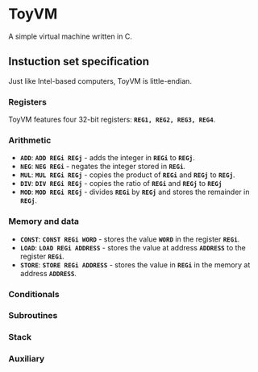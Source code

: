 # ToyVM
A simple virtual machine written in C.

## Instuction set specification 
Just like Intel-based computers, ToyVM is little-endian.

### Registers
ToyVM features four 32-bit registers: **`REG1, REG2, REG3, REG4`**.

### Arithmetic 
* **`ADD`**: **`ADD REGi REGj`** - adds the integer in **`REGi`** to **`REGj`**.
* **`NEG`**: **`NEG REGi`** - negates the integer stored in **`REGi`**.
* **`MUL`**: **`MUL REGi REGj`** - copies the product of **`REGi`** and **`REGj`** to **`REGj`**.
* **`DIV`**: **`DIV REGi REGj`** - copies the ratio of **`REGi`** and **`REGj`** to **`REGj`**
* **`MOD`**: **`MOD REGi REGj`** - divides **`REGi`** by **`REGj`** and stores the remainder in **`REGj`**.

### Memory and data
* **`CONST`**: **`CONST REGi WORD`** - stores the value **`WORD`** in the register **`REGi`**.
* **`LOAD`**: **`LOAD REGi ADDRESS`** - stores the value at address **`ADDRESS`** to the register **`REGi`**.
* **`STORE`**: **`STORE REGi ADDRESS`** - stores the value in **`REGi`** in the memory at address **`ADDRESS`**.

### Conditionals

### Subroutines

### Stack

### Auxiliary

